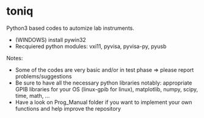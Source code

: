 # toniq
Python3 based codes to automize lab instruments.

- (WINDOWS) install pywin32
- Recquiered python modules: vxi11, pyvisa, pyvisa-py, pyusb

Notes:
- Some of the codes are very basic and/or in test phase => please report problems/suggestions
- Be sure to have all the necessary python libraries
    notably: appropriate GPIB libraries for your OS (linux-gpib for linux), matplotlib, numpy, scipy, time, math, ...
- Have a look on Prog_Manual folder if you want to implement your own functions and help improve the repository
